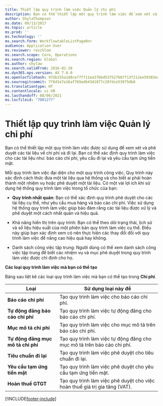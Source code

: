 ```yaml
---
title: Thiết lập quy trình làm việc Quản lý chi phí
description: Bạn có thể thiết lập một quy trình làm việc để xem xét và phê duyệt các tài liệu về chi phí và đi lại.
author: ShylaThompson
ms.date: 09/13/2017
ms.topic: article
ms.prod: ''
ms.technology: ''
ms.search.form: WorkflowtableListPageRnr
audience: Application User
ms.reviewer: roschlom
ms.search.scope: Core, Operations
ms.search.region: Global
ms.author: shylaw
ms.search.validFrom: 2016-02-28
ms.dyn365.ops.version: AX 7.0.0
ms.openlocfilehash: 97db155a1d8ce77f711ea37bbd537527607f13f212ee59383ea165f5e46b81ba
ms.sourcegitcommit: 7f8d1e7a16af769adb43d1877c28fdce53975db8
ms.translationtype: HT
ms.contentlocale: vi-VN
ms.lasthandoff: 08/06/2021
ms.locfileid: "7001277"
---
```

# <a name="set-up-expense-management-workflows"></a>Thiết lập quy trình làm việc Quản lý chi phí

Bạn có thể thiết lập một quy trình làm việc được sử dụng để xem xét và phê duyệt các tài liệu về chi phí và đi lại. Bạn có thể xác định quy trình làm việc cho các tài liệu như: báo cáo chi phí, yêu cầu đi lại và yêu cầu tạm ứng tiền mặt.

Mỗi quy trình làm việc đại diện cho một quy trình công việc. Quy trình này xác định cách thức đưa một tài liệu qua hệ thống và cho biết ai phải hoàn thành một nhiệm vụ hoặc phê duyệt một tài liệu. Có một vài lợi ích khi sử dụng hệ thống quy trình làm việc trong tổ chức của bạn:

-   **Quy trình nhất quán**: Bạn có thể xác định quy trình phê duyệt cho các tài liệu cụ thể, như yêu cầu mua hàng và báo cáo chi phí. Việc sử dụng hệ thống quy trình làm việc giúp bảo đảm rằng các tài liệu được xử lý và phê duyệt một cách nhất quán và hiệu quả.

-   Khả năng hiển thị trên quy trình: Bạn có thể theo dõi trạng thái, lịch sử và số liệu hiệu suất của một phiên bản quy trình làm việc cụ thể. Điều này giúp bạn xác định xem có nên thực hiện các thay đổi đối với quy trình làm việc để nâng cao hiệu quả hay không.

-   Danh sách công việc tập trung: Người dùng có thể xem danh sách công việc tập trung để biết các nhiệm vụ và mục phê duyệt trong quy trình làm việc được chỉ định cho họ. 

**Các loại quy trình làm việc mà bạn có thể tạo**

Bảng sau liệt kê các loại quy trình làm việc mà bạn có thể tạo trong **Chi phí**.


|              <strong>Loại</strong>              |                   <strong>Sử dụng loại này để</strong>                   |
|-------------------------------------------------|-----------------------------------------------------------------------|
|         <strong>Báo cáo chi phí</strong>         |            Tạo quy trình làm việc cho báo cáo chi phí.             |
|  <strong>Tự động đăng báo cáo chi phí</strong>   |        Tạo quy trình làm việc tự động đăng cho báo cáo chi phí.        |
|       <strong>Mục mô tả chi phí</strong>        |     Tạo quy trình làm việc cho mục mô tả trên báo cáo chi phí.      |
| <strong>Tự động đăng mục mô tả chi phí</strong> | Tạo quy trình làm việc tự động đăng cho mục mô tả trên báo cáo chi phí. |
|       <strong>Tiêu chuẩn đi lại</strong>       |          Tạo quy trình làm việc phê duyệt cho tiêu chuẩn đi lại.           |
|      <strong>Yêu cầu tạm ứng tiền mặt</strong>      |         Tạo quy trình làm việc phê duyệt cho yêu cầu tạm ứng tiền mặt.          |
|        <strong>Hoàn thuế GTGT</strong>        | Tạo quy trình làm việc phê duyệt cho việc hoàn thuế giá trị gia tăng (VAT).  |



[!INCLUDE[footer-include](../includes/footer-banner.md)]